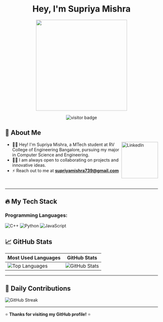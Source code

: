 <h1 align="center">Hey, I'm Supriya Mishra</h1> 

<p align="center">
  <img src="https://octodex.github.com/images/daftpunktocat-thomas.gif" width="300"/>
</p>

<p align="center">
  <img src="https://komarev.com/ghpvc/?username=SupriyaMishra739&label=Profile%20views&color=ff69b4&style=flat-square" alt="visitor badge"/>
</p>

## :wave: About Me 

<a href="https://www.linkedin.com/in/supriya-mishra-3a2bb5356/" target="_blank"><img src="https://cdn2.iconfinder.com/data/icons/social-media-2199/64/social_media_isometric_14-linkedin-512.png" height="120px" width="120px" alt="LinkedIn" align="right"></a>

- 👩‍🎓 Hey! I'm Supriya Mishra, a MTech student at RV College of Engineering Bangalore, pursuing my major in Computer Science and Engineering. 
- 👩‍💻 I am always open to collaborating on projects and innovative ideas.
- ⚡ Reach out to me at **supriyamishra739@gmail.com**

<br/> 

---

## 🔥 My Tech Stack

### Programming Languages:
![C++](https://img.shields.io/badge/C++-00599C?style=for-the-badge&logo=cplusplus&logoColor=white)
![Python](https://img.shields.io/badge/Python-3776AB?style=for-the-badge&logo=python&logoColor=white)
![JavaScript](https://img.shields.io/badge/JavaScript-F7DF1E?style=for-the-badge&logo=javascript&logoColor=black)

## 📈 **GitHub Stats**

| Most Used Languages | GitHub Stats |
|---------------------|--------------|
| ![Top Languages](https://github-readme-stats.vercel.app/api/top-langs/?username=SupriyaMishra739&layout=compact&theme=radical) | ![GitHub Stats](https://github-readme-stats.vercel.app/api?username=SupriyaMishra739&show_icons=true&theme=radical) |

---

## 🌟 **Daily Contributions**
![GitHub Streak](https://github-readme-streak-stats.herokuapp.com/?user=SupriyaMishra739&theme=radical)

---

⭐ **Thanks for visiting my GitHub profile!** ⭐
